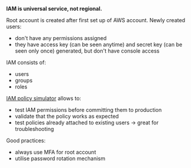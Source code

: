 **IAM is universal service, not regional.** 

Root account is created after first set up of AWS account. 
Newly created users:
- don't have any permissions assigned
- they have access key (can be seen anytime) and secret key (can be seen only once) generated, but don't have console access

IAM consists of:
- users
- groups
- roles

[IAM policy simulator](https://policysim.aws.amazon.com/home/index.jsp?#) allows to:
- test IAM permissions before committing them to production
- validate that the policy works as expected
- test policies already attached to existing users -> great for troubleshooting

Good practices:
- always use MFA for root account
- utilise password rotation mechanism